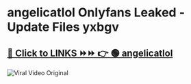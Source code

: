 
 # angelicatlol Onlyfans Leaked - Update Files yxbgv

## <h2><a href="https://clipsfans.com/angelicatlol&ref=git">🔗 Click to LINKS ⏩⏩ 👉 🟢 angelicatlol </a></h2>

<a href="https://clipsfans.com/angelicatlol&ref=git" rel="nofollow" data-target="animated-image.originalLink"><img src="https://i.ibb.co.com/xMMVF88/686577567.gif" alt="Viral Video Original" style="max-width: 100%; display: inline-block;" data-target="animated-image.originalImage"></a>

